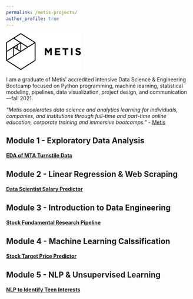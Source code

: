 ```yaml
---
permalink: /metis-projects/
author_profile: true
---
```


[<img src="/assets/images/metis.png"/>](/assets/images/metis.png) 

I am a graduate of Metis' accredited intensive Data Science & Engineering Bootcamp focused on Python programming, machine learning, statistical modeling, pipelines, data visualization, project design, and communication—fall 2021. 

*"Metis accelerates data science and analytics learning for individuals, companies, and institutions through full-time and part-time online education, corporate training and immersive bootcamps."* - [Metis](https://www.thisismetis.com/)

## Module 1 - Exploratory Data Analysis
#### [EDA of MTA Turnstile Data](https://giasonep.github.io/metis-projects/eda/)

## Module 2 - Linear Regression & Web Scraping
#### [Data Scientist Salary Predictor](https://giasonep.github.io/metis-projects/regression-web-scraping/)

## Module 3 - Introduction to Data Engineering
#### [Stock Fundamental Research Pipeline](https://giasonep.github.io/metis-projects/data-engineering/)

## Module 4 - Machine Learning Calssification
#### [Stock Target Price Predictor](https://giasonep.github.io/metis-projects/classification/)

## Module 5 - NLP & Unsupervised Learning
#### [NLP to Identify Teen Interests](https://giasonep.github.io/metis-projects/nlp/)

